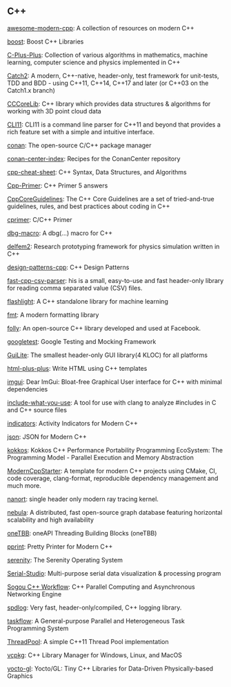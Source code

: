 ## C++
[awesome-modern-cpp](https://github.com/rigtorp/awesome-modern-cpp): A collection of resources on modern C++

[boost](https://github.com/boostorg/boost): Boost C++ Libraries

[C-Plus-Plus](https://github.com/TheAlgorithms/C-Plus-Plus): Collection of various algorithms in mathematics, machine learning, computer science and physics implemented in C++

[Catch2](https://github.com/catchorg/Catch2): A modern, C++-native, header-only, test framework for unit-tests, TDD and BDD - using C++11, C++14, C++17 and later (or C++03 on the Catch1.x branch)

[CCCoreLib](https://github.com/CloudCompare/CCCoreLib): C++ library which provides data structures & algorithms for working with 3D point cloud data

[CLI11](https://github.com/CLIUtils/CLI11): CLI11 is a command line parser for C++11 and beyond that provides a rich feature set with a simple and intuitive interface.

[conan](https://github.com/conan-io/conan): The open-source C/C++ package manager

[conan-center-index](https://github.com/conan-io/conan-center-index): Recipes for the ConanCenter repository

[cpp-cheat-sheet](https://github.com/gibsjose/cpp-cheat-sheet): C++ Syntax, Data Structures, and Algorithms

[Cpp-Primer](https://github.com/Mooophy/Cpp-Primer): C++ Primer 5 answers

[CppCoreGuidelines](https://github.com/isocpp/CppCoreGuidelines): The C++ Core Guidelines are a set of tried-and-true guidelines, rules, and best practices about coding in C++

[cprimer](https://github.com/andycai/cprimer): C/C++ Primer

[dbg-macro](https://github.com/sharkdp/dbg-macro): A dbg(…) macro for C++

[delfem2](https://github.com/nobuyuki83/delfem2): Research prototyping framework for physics simulation written in C++

[design-patterns-cpp](https://github.com/JakubVojvoda/design-patterns-cpp): C++ Design Patterns

[fast-cpp-csv-parser](https://github.com/ben-strasser/fast-cpp-csv-parser): his is a small, easy-to-use and fast header-only library for reading comma separated value (CSV) files.

[flashlight](https://github.com/flashlight/flashlight): A C++ standalone library for machine learning

[fmt](https://github.com/fmtlib/fmt): A modern formatting library

[folly](https://github.com/facebook/folly): An open-source C++ library developed and used at Facebook.

[googletest](https://github.com/google/googletest): Google Testing and Mocking Framework

[GuiLite](https://github.com/idea4good/GuiLite): The smallest header-only GUI library(4 KLOC) for all platforms

[html-plus-plus](https://github.com/csb6/html-plus-plus): Write HTML using C++ templates

[imgui](https://github.com/ocornut/imgui): Dear ImGui: Bloat-free Graphical User interface for C++ with minimal dependencies

[include-what-you-use](https://github.com/include-what-you-use/include-what-you-use): A tool for use with clang to analyze #includes in C and C++ source files

[indicators](https://github.com/p-ranav/indicators): Activity Indicators for Modern C++

[json](https://github.com/nlohmann/json): JSON for Modern C++

[kokkos](https://github.com/kokkos/kokkos): Kokkos C++ Performance Portability Programming EcoSystem: The Programming Model - Parallel Execution and Memory Abstraction

[ModernCppStarter](https://github.com/TheLartians/ModernCppStarter): A template for modern C++ projects using CMake, CI, code coverage, clang-format, reproducible dependency management and much more.

[nanort](https://github.com/lighttransport/nanort): single header only modern ray tracing kernel.

[nebula](https://github.com/vesoft-inc/nebula): A distributed, fast open-source graph database featuring horizontal scalability and high availability

[oneTBB](https://github.com/oneapi-src/oneTBB): oneAPI Threading Building Blocks (oneTBB)

[pprint](https://github.com/p-ranav/pprint): Pretty Printer for Modern C++

[serenity](https://github.com/SerenityOS/serenity): The Serenity Operating System

[Serial-Studio](https://github.com/Serial-Studio/Serial-Studio): Multi-purpose serial data visualization & processing program

[Sogou C++ Workflow](https://github.com/sogou/workflow): C++ Parallel Computing and Asynchronous Networking Engine

[spdlog](https://github.com/gabime/spdlog): Very fast, header-only/compiled, C++ logging library.

[taskflow](https://github.com/taskflow/taskflow): A General-purpose Parallel and Heterogeneous Task Programming System

[ThreadPool](https://github.com/progschj/ThreadPool): A simple C++11 Thread Pool implementation

[vcpkg](https://github.com/microsoft/vcpkg): C++ Library Manager for Windows, Linux, and MacOS

[yocto-gl](https://github.com/xelatihy/yocto-gl): Yocto/GL: Tiny C++ Libraries for Data-Driven Physically-based Graphics
